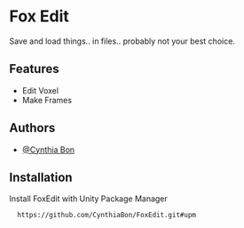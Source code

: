 # Fox Edit

Save and load things.. in files.. probably not your best choice.


## Features

- Edit Voxel
- Make Frames


## Authors

- [@Cynthia Bon](https://www.github.com/CynthiaBon)


## Installation

Install FoxEdit with Unity Package Manager

```bash
  https://github.com/CynthiaBon/FoxEdit.git#upm
```